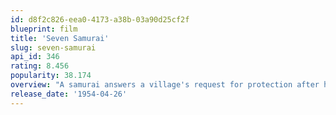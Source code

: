 ```yaml
---
id: d8f2c826-eea0-4173-a38b-03a90d25cf2f
blueprint: film
title: 'Seven Samurai'
slug: seven-samurai
api_id: 346
rating: 8.456
popularity: 38.174
overview: "A samurai answers a village's request for protection after he falls on hard times. The town needs protection from bandits, so the samurai gathers six others to help him teach the people how to defend themselves, and the villagers provide the soldiers with food."
release_date: '1954-04-26'
---
```

